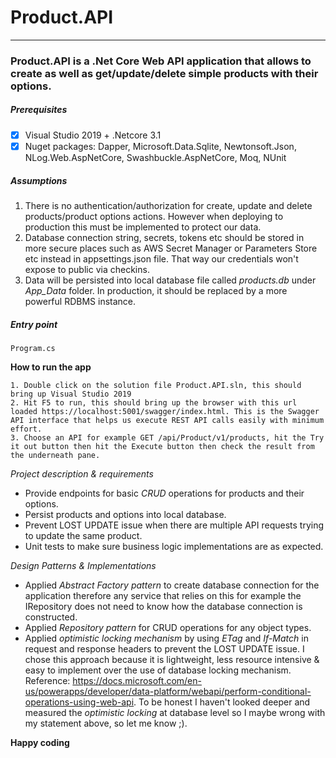 # Product.API
---
### Product.API is a .Net Core Web API application that allows to create as well as get/update/delete simple products with their options.

##### *Prerequisites*
- [x] Visual Studio 2019 + .Netcore 3.1
- [x] Nuget packages: Dapper, Microsoft.Data.Sqlite, Newtonsoft.Json, NLog.Web.AspNetCore, Swashbuckle.AspNetCore, Moq, NUnit

##### *Assumptions*
1. There is no authentication/authorization for create, update and delete products/product options actions. However when deploying to production this must be implemented to protect our data.
2. Database connection string, secrets, tokens etc should be stored in more secure places such as AWS Secret Manager or Parameters Store etc instead in appsettings.json file. That way our credentials won't expose to public via checkins.  
3. Data will be persisted into local database file called *products.db* under *App_Data* folder. In production, it should be replaced by a more powerful RDBMS instance.

##### *Entry point*
`Program.cs`

**How to run the app**
```
1. Double click on the solution file Product.API.sln, this should bring up Visual Studio 2019
2. Hit F5 to run, this should bring up the browser with this url loaded https://localhost:5001/swagger/index.html. This is the Swagger API interface that helps us execute REST API calls easily with minimum effort.
3. Choose an API for example GET /api/Product/v1/products, hit the Try it out button then hit the Execute button then check the result from the underneath pane. 
```

*Project description & requirements*
- Provide endpoints for basic *CRUD* operations for products and their options.
- Persist products and options into local database.
- Prevent LOST UPDATE issue when there are multiple API requests trying to update the same product.
- Unit tests to make sure business logic implementations are as expected.

*Design Patterns & Implementations*
- Applied *Abstract Factory pattern* to create database connection for the application therefore any service that relies on this for example the IRepository does not need to know how the database connection is constructed.
- Applied *Repository pattern* for CRUD operations for any object types.
- Applied *optimistic locking mechanism* by using *ETag* and *If-Match* in request and response headers to prevent the LOST UPDATE issue. I chose this approach because it is lightweight, less resource intensive & easy to implement over the use of database locking mechanism. Reference: https://docs.microsoft.com/en-us/powerapps/developer/data-platform/webapi/perform-conditional-operations-using-web-api. To be honest I haven't looked deeper and measured the *optimistic locking* at database level so I maybe wrong with my statement above, so let me know ;).


**Happy coding**
